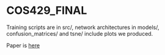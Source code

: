 # COS429_FINAL

Training scripts are in src/, network architectures in models/, confusion_matrices/ and tsne/ include plots we produced.

Paper is [here](https://arxiv.org/abs/2412.19391)